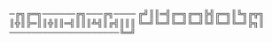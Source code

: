 ─╔╗╔═╗──────╔╗───╔╗────
╔╝║║═╣╔═╗╔═╗╠╣╔═╗║╚╗╔╦╗
║╬║╠═║║╬║║═╣║║║╩╣║╔╣║║║
╚═╝╚═╝╚═╝╚═╝╚╝╚═╝╚═╝╠╗║
────────────────────╚═╝
<!---
Tokosh1/Tokosh1 is a ✨ special ✨ repository because its `README.md` (this file) appears on your GitHub profile.
You can click the Preview link to take a look at your changes.
--->
